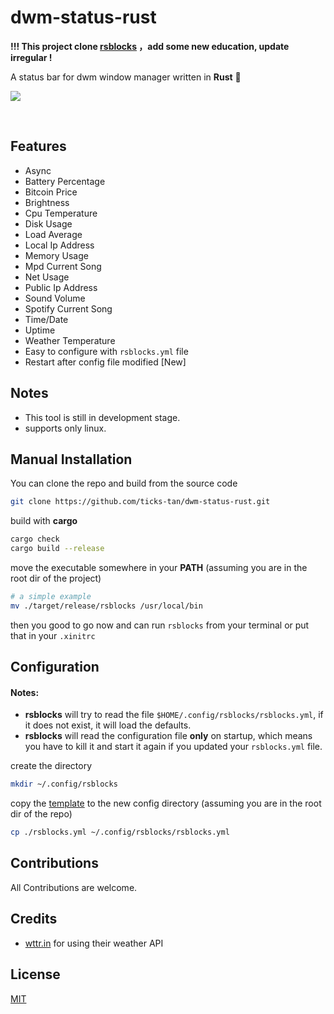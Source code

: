 # dwm-status-rust

**!!! This project clone [rsblocks](https://github.com/MustafaSalih1993/rsblocks) ，add some new education, update irregular !**

A status bar for dwm window manager written in **Rust** 🦀
<p>
<img align="center" src="./screenshots/2.png"/>
</p><br/>

## Features
* Async
* Battery Percentage
* Bitcoin Price
* Brightness
* Cpu Temperature
* Disk Usage
* Load Average
* Local Ip Address
* Memory Usage
* Mpd Current Song
* Net Usage
* Public Ip Address
* Sound Volume
* Spotify Current Song
* Time/Date
* Uptime
* Weather Temperature
* Easy to configure with `rsblocks.yml` file
* Restart after config file modified [New]


## Notes
* This tool is still in development stage.
* supports only linux.


## Manual Installation
You can clone the repo and build from the source code
```sh
git clone https://github.com/ticks-tan/dwm-status-rust.git
```
build with **cargo**
```sh
cargo check
cargo build --release
```
move the executable somewhere in your **PATH** (assuming you are in the root dir of the project)
```sh
# a simple example
mv ./target/release/rsblocks /usr/local/bin
```

then you good to go now and can run `rsblocks` from your terminal or put that in your `.xinitrc`

## Configuration
#### Notes:
* **rsblocks** will try to read the file `$HOME/.config/rsblocks/rsblocks.yml`, if it does not exist, it will load the defaults.
* **rsblocks** will read the configuration file **only** on startup, which means you have to kill it and start it again if you updated your `rsblocks.yml` file.

create the directory
```sh
mkdir ~/.config/rsblocks
```

copy the [template](./rsblocks.yml) to the new config directory (assuming you are in the root dir of the repo)
```sh
cp ./rsblocks.yml ~/.config/rsblocks/rsblocks.yml
```


## Contributions
All Contributions are welcome.

## Credits
* [wttr.in](https://github.com/chubin/wttr.in) for using their weather API

## License
[MIT](./LICENSE)
